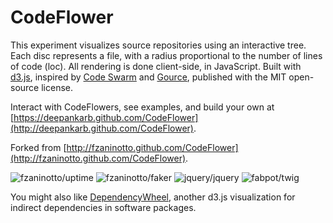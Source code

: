 CodeFlower
==========

This experiment visualizes source repositories using an interactive tree. Each disc represents a file, with a radius proportional to the number of lines of code (loc). All rendering is done client-side, in JavaScript. Built with <a href="https://github.com/mbostock/d3">d3.js</a>, inspired by <a href="https://code.google.com/p/codeswarm/">Code Swarm</a> and <a href="https://code.google.com/p/gource/">Gource</a>, published with the MIT open-source license.

Interact with CodeFlowers, see examples, and build your own at [https://deepankarb.github.com/CodeFlower](http://deepankarb.github.com/CodeFlower).

Forked from  [http://fzaninotto.github.com/CodeFlower](http://fzaninotto.github.com/CodeFlower).

![fzaninotto/uptime](./images/uptime.png)
![fzaninotto/faker](./images/faker.png)
![jquery/jquery](./images/jquery.png)
![fabpot/twig](./images/twig.png)

You might also like [DependencyWheel](https://github.com/fzaninotto/DependencyWheel), another d3.js visualization for indirect dependencies in software packages.
